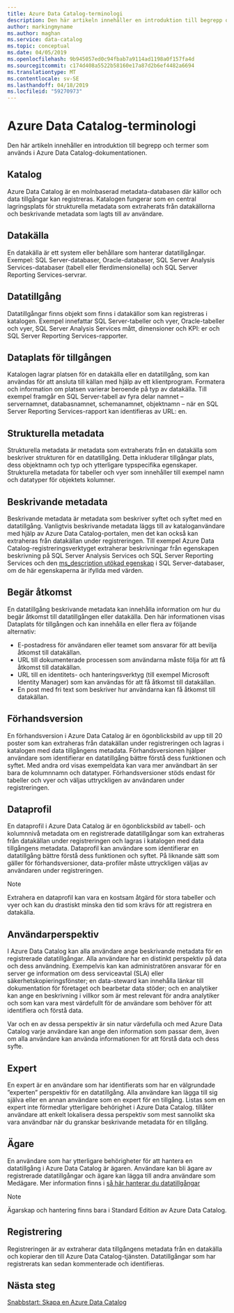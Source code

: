 ```yaml
---
title: Azure Data Catalog-terminologi
description: Den här artikeln innehåller en introduktion till begrepp och termer som används i Azure Data Catalog-dokumentationen.
author: markingmyname
ms.author: maghan
ms.service: data-catalog
ms.topic: conceptual
ms.date: 04/05/2019
ms.openlocfilehash: 9b945057ed0c94fbab7a9114ad1198a0f157fa4d
ms.sourcegitcommit: c174d408a5522b58160e17a87d2b6ef4482a6694
ms.translationtype: MT
ms.contentlocale: sv-SE
ms.lasthandoff: 04/18/2019
ms.locfileid: "59270973"
---
```

# <a name="azure-data-catalog-terminology"></a>Azure Data Catalog-terminologi

Den här artikeln innehåller en introduktion till begrepp och termer som används i Azure Data Catalog-dokumentationen.

## <a name="catalog"></a>Katalog

Azure Data Catalog är en molnbaserad metadata-databasen där källor och data tillgångar kan registreras. Katalogen fungerar som en central lagringsplats för strukturella metadata som extraherats från datakällorna och beskrivande metadata som lagts till av användare.

## <a name="data-source"></a>Datakälla

En datakälla är ett system eller behållare som hanterar datatillgångar. Exempel: SQL Server-databaser, Oracle-databaser, SQL Server Analysis Services-databaser (tabell eller flerdimensionella) och SQL Server Reporting Services-servrar.

## <a name="data-asset"></a>Datatillgång

Datatillgångar finns objekt som finns i datakällor som kan registreras i katalogen. Exempel innefattar SQL Server-tabeller och vyer, Oracle-tabeller och vyer, SQL Server Analysis Services mått, dimensioner och KPI: er och SQL Server Reporting Services-rapporter.

## <a name="data-asset-location"></a>Dataplats för tillgången

Katalogen lagrar platsen för en datakälla eller en datatillgång, som kan användas för att ansluta till källan med hjälp av ett klientprogram. Formatera och information om platsen varierar beroende på typ av datakälla. Till exempel framgår en SQL Server-tabell av fyra delar namnet – servernamnet, databasnamnet, schemanamnet, objektnamn – när en SQL Server Reporting Services-rapport kan identifieras av URL: en.

## <a name="structural-metadata"></a>Strukturella metadata

Strukturella metadata är metadata som extraherats från en datakälla som beskriver strukturen för en datatillgång. Detta inkluderar tillgångar plats, dess objektnamn och typ och ytterligare typspecifika egenskaper. Strukturella metadata för tabeller och vyer som innehåller till exempel namn och datatyper för objektets kolumner.

## <a name="descriptive-metadata"></a>Beskrivande metadata

Beskrivande metadata är metadata som beskriver syftet och syftet med en datatillgång. Vanligtvis beskrivande metadata läggs till av kataloganvändare med hjälp av Azure Data Catalog-portalen, men det kan också kan extraheras från datakällan under registreringen. Till exempel Azure Data Catalog-registreringsverktyget extraherar beskrivningar från egenskapen beskrivning på SQL Server Analysis Services och SQL Server Reporting Services och den [ms_description utökad egenskap](https://technet.microsoft.com/library/ms190243.aspx) i SQL Server-databaser, om de här egenskaperna är ifyllda med värden.

## <a name="request-access"></a>Begär åtkomst

En datatillgång beskrivande metadata kan innehålla information om hur du begär åtkomst till datatillgången eller datakälla. Den här informationen visas Dataplats för tillgången och kan innehålla en eller flera av följande alternativ:

* E-postadress för användaren eller teamet som ansvarar för att bevilja åtkomst till datakällan.
* URL till dokumenterade processen som användarna måste följa för att få åtkomst till datakällan.
* URL till en identitets- och hanteringsverktyg (till exempel Microsoft Identity Manager) som kan användas för att få åtkomst till datakällan.
* En post med fri text som beskriver hur användarna kan få åtkomst till datakällan.

## <a name="preview"></a>Förhandsversion

En förhandsversion i Azure Data Catalog är en ögonblicksbild av upp till 20 poster som kan extraheras från datakällan under registreringen och lagras i katalogen med data tillgångens metadata. Förhandsversionen hjälper användare som identifierar en datatillgång bättre förstå dess funktionen och syftet. Med andra ord visas exempeldata kan vara mer användbart än ser bara de kolumnnamn och datatyper.
Förhandsversioner stöds endast för tabeller och vyer och väljas uttryckligen av användaren under registreringen.

## <a name="data-profile"></a>Dataprofil

En dataprofil i Azure Data Catalog är en ögonblicksbild av tabell- och kolumnnivå metadata om en registrerade datatillgångar som kan extraheras från datakällan under registreringen och lagras i katalogen med data tillgångens metadata. Dataprofil kan användare som identifierar en datatillgång bättre förstå dess funktionen och syftet. På liknande sätt som gäller för förhandsversioner, data-profiler måste uttryckligen väljas av användaren under registreringen.

> [!NOTE]
> Extrahera en dataprofil kan vara en kostsam åtgärd för stora tabeller och vyer och kan du drastiskt minska den tid som krävs för att registrera en datakälla.


## <a name="user-perspective"></a>Användarperspektiv

I Azure Data Catalog kan alla användare ange beskrivande metadata för en registrerade datatillgångar. Alla användare har en distinkt perspektiv på data och dess användning. Exempelvis kan kan administratören ansvarar för en server ge information om dess serviceavtal (SLA) eller säkerhetskopieringsfönster; en data-steward kan innehålla länkar till dokumentation för företaget och bearbetar data stöder; och en analytiker kan ange en beskrivning i villkor som är mest relevant för andra analytiker och som kan vara mest värdefullt för de användare som behöver för att identifiera och förstå data.

Var och en av dessa perspektiv är sin natur värdefulla och med Azure Data Catalog varje användare kan ange den information som passar dem, även om alla användare kan använda informationen för att förstå data och dess syfte.

## <a name="expert"></a>Expert

En expert är en användare som har identifierats som har en välgrundade ”experten” perspektiv för en datatillgång. Alla användare kan lägga till sig själva eller en annan användare som en expert för en tillgång. Listas som en expert inte förmedlar ytterligare behörighet i Azure Data Catalog. tillåter användare att enkelt lokalisera dessa perspektiv som mest sannolikt ska vara användbar när du granskar beskrivande metadata för en tillgång.

## <a name="owner"></a>Ägare

En användare som har ytterligare behörigheter för att hantera en datatillgång i Azure Data Catalog är ägaren. Användare kan bli ägare av registrerade datatillgångar och ägare kan lägga till andra användare som Medägare. Mer information finns i [så här hanterar du datatillgångar](data-catalog-how-to-manage.md)  

> [!NOTE]
> Ägarskap och hantering finns bara i Standard Edition av Azure Data Catalog.

## <a name="registration"></a>Registrering

Registreringen är av extraherar data tillgångens metadata från en datakälla och kopierar den till Azure Data Catalog-tjänsten. Datatillgångar som har registrerats kan sedan kommenterade och identifieras.

## <a name="next-steps"></a>Nästa steg

[Snabbstart: Skapa en Azure Data Catalog](data-catalog-get-started.md) 
